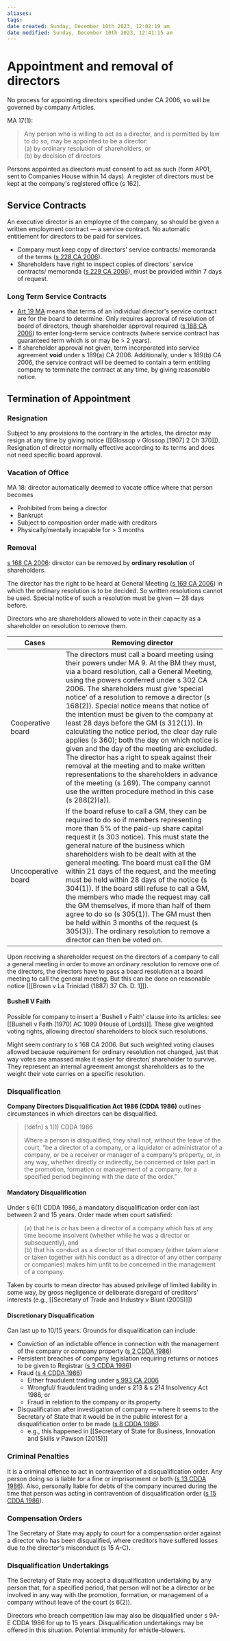 ```yaml
---
aliases: 
tags: 
date created: Sunday, December 10th 2023, 12:02:19 am
date modified: Sunday, December 10th 2023, 12:41:15 am
---
```


# Appointment and removal of directors

No process for appointing directors specified under CA 2006, so will be governed by company Articles.

MA 17(1):

> Any person who is willing to act as a director, and is permitted by law to do so, may be appointed to be a director:  
> (a) by ordinary resolution of shareholders, or  
> (b) by decision of directors

Persons appointed as directors must consent to act as such (form AP01, sent to Companies House within 14 days). A register of directors must be kept at the company's registered office (s 162).

## Service Contracts

An executive director is an employee of the company, so should be given a written employment contract — a service contract. No automatic entitlement for directors to be paid for services.

- Company must keep copy of directors' service contracts/ memoranda of the terms ([s 228 CA 2006](https://www.legislation.gov.uk/ukpga/2006/46/section/228)).
- Shareholders have right to inspect copies of directors' service contracts/ memoranda ([s 229 CA 2006](https://www.legislation.gov.uk/ukpga/2006/46/section/229)), must be provided within 7 days of request.

### Long Term Service Contracts

- [Art 19 MA](https://www.gov.uk/government/publications/model-articles-for-private-companies-limited-by-shares/model-articles-for-private-companies-limited-by-shares#remuneration) means that terms of an individual director's service contract are for the board to determine. Only requires approval of resolution of board of directors, though shareholder approval required ([s 188 CA 2006](https://www.legislation.gov.uk/ukpga/2006/46/section/188)) to enter long-term service contracts (where service contract has guaranteed term which is or may be > 2 years).
- If shareholder approval not given, term incorporated into service agreement **void** under s 189(a) CA 2006. Additionally, under s 189(b) CA 2006, the service contract will be deemed to contain a term entitling company to terminate the contract at any time, by giving reasonable notice.

## Termination of Appointment

### Resignation

Subject to any provisions to the contrary in the articles, the director may resign at any time by giving notice ([[Glossop v Glossop [1907] 2 Ch 370]]). Resignation of director normally effective according to its terms and does not need specific board approval.

### Vacation of Office

MA 18: director automatically deemed to vacate office where that person becomes

- Prohibited from being a director
- Bankrupt
- Subject to composition order made with creditors
- Physically/mentally incapable for > 3 months

### Removal

[s 168 CA 2006](https://www.legislation.gov.uk/ukpga/2006/46/section/168): director can be removed by **ordinary resolution** of shareholders.

The director has the right to be heard at General Meeting ([s 169 CA 2006](https://www.legislation.gov.uk/ukpga/2006/46/section/169)) in which the ordinary resolution is to be decided. So written resolutions cannot be used. Special notice of such a resolution must be given — 28 days before.

Directors who are shareholders allowed to vote in their capacity as a shareholder on resolution to remove them.

Cases | Removing director
---|---
Cooperative board | The directors must call a board meeting using their powers under MA 9. At the BM they must, via a board resolution, call a General Meeting, using the powers conferred under s 302 CA 2006. The shareholders must give ‘special notice’ of a resolution to remove a director (s 168(2)). Special notice means that notice of the intention must be given to the company at least 28 days before the GM (s 312(1)). In calculating the notice period, the clear day rule applies (s 360); both the day on which notice is given and the day of the meeting are excluded. The director has a right to speak against their removal at the meeting and to make written representations to the shareholders in advance of the meeting (s 169). The company cannot use the written procedure method in this case (s 288(2)(a)).
Uncooperative board | If the board refuse to call a GM, they can be required to do so if members representing more than 5% of the paid-up share capital request it (s 303 notice). This must state the general nature of the business which shareholders wish to be dealt with at the general meeting. The board must call the GM within 21 days of the request, and the meeting must be held within 28 days of the notice (s 304(1)). If the board still refuse to call a GM, the members who made the request may call the GM themselves, if more than half of them agree to do so (s 305(1)). The GM must then be held within 3 months of the request (s 305(3)). The ordinary resolution to remove a director can then be voted on.

Upon receiving a shareholder request on the directors of a company to call a general meeting in order to move an ordinary resolution to remove one of the directors, the directors have to pass a board resolution at a board meeting to call the general meeting. But this can be done on reasonable notice ([[Brown v La Trinidad (1887) 37 Ch. D. 1]]).

#### Bushell V Faith

Possible for company to insert a 'Bushell v Faith' clause into its articles: see [[Bushell v Faith [1970] AC 1099 (House of Lords)]]. These give weighted voting rights, allowing director/ shareholders to block such resolutions.

Might seem contrary to s 168 CA 2006. But such weighted voting clauses allowed because requirement for ordinary resolution not changed, just that way votes are amassed make it easier for director/ shareholder to survive. They represent an internal agreement amongst shareholders as to the weight their vote carries on a specific resolution.

### Disqualification

**Company Directors Disqualification Act 1986 (CDDA 1986)** outlines circumstances in which directors can be disqualified.

> [!defn] s 1(1) CDDA 1986
> 
> Where a person is disqualified, they shall not, without the leave of the court, “be a director of a company, or a liquidator or administrator of a company, or be a receiver or manager of a company's property, or, in any way, whether directly or indirectly, be concerned or take part in the promotion, formation or management of a company, for a specified period beginning with the date of the order.”

#### Mandatory Disqualification

Under s 6(1) CDDA 1986, a mandatory disqualification order can last between 2 and 15 years. Order made when court satisfied:

> (a) that he is or has been a director of a company which has at any time become insolvent (whether while he was a director or subsequently), and  
> (b) that his conduct as a director of that company (either taken alone or taken together with his conduct as a director of any other company or companies) makes him unfit to be concerned in the management of a company.

Taken by courts to mean director has abused privilege of limited liability in some way, by gross negligence or deliberate disregard of creditors' interests (e.g., [[Secretary of Trade and Industry v Blunt (2005)]])

#### Discretionary Disqualification

Can last up to 10/15 years. Grounds for disqualification can include:

- Conviction of an indictable offence in connection with the management of the company or company property ([s 2 CDDA 1986](https://www.legislation.gov.uk/ukpga/1986/46/section/2))
- Persistent breaches of company legislation requiring returns or notices to be given to Registrar ([s 3 CDDA 1986](https://www.legislation.gov.uk/ukpga/1986/46/section/3))
- Fraud ([s 4 CDDA 1986](https://www.legislation.gov.uk/ukpga/1986/46/section/4))
	- Either fraudulent trading under [s 993 CA 2006](https://www.legislation.gov.uk/ukpga/2006/46/section/993)
	- Wrongful/ fraudulent trading under s 213 & s 214 Insolvency Act 1986, or
	- Fraud in relation to the company or its property
- Disqualification after investigation of company — where it seems to the Secretary of State that it would be in the public interest for a disqualification order to be made ([s 8 CDDA 1986](https://www.legislation.gov.uk/ukpga/1986/46/section/8)).
	- e.g., this happened in [[Secretary of State for Business, Innovation and Skills v Pawson (2015)]]

### Criminal Penalties

It is a criminal offence to act in contravention of a disqualification order. Any person doing so is liable for a fine or imprisonment or both ([s 13 CDDA 1986](https://www.legislation.gov.uk/ukpga/1986/46/section/13)). Also, personally liable for debts of the company incurred during the time that person was acting in contravention of disqualification order ([s 15 CDDA 1986](https://www.legislation.gov.uk/ukpga/1986/46/section/15)).

### Compensation Orders

The Secretary of State may apply to court for a compensation order against a director who has been disqualified, where creditors have suffered losses due to the director's misconduct (s 15 A-C).

### Disqualification Undertakings

The Secretary of State may accept a disqualification undertaking by any person that, for a specified period, that person will not be a director or be involved in any way with the promotion, formation, or management of a company without leave of the court (s 6(2)).

Directors who breach competition law may also be disqualified under s 9A-E CDDA 1986 for up to 15 years. Disqualification undertakings may be offered in this situation. Potential immunity for whistle-blowers.
